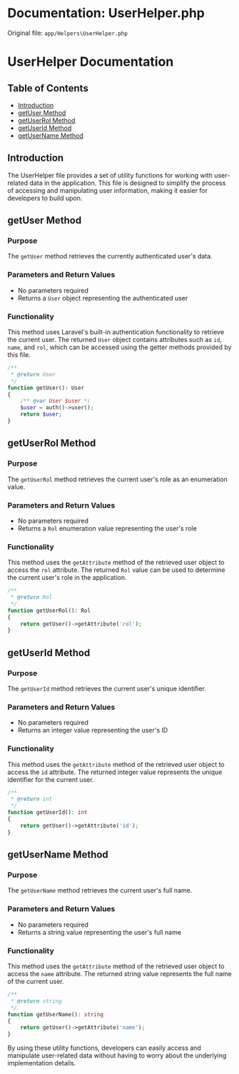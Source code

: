 # Documentation: UserHelper.php

Original file: `app/Helpers\UserHelper.php`

# UserHelper Documentation

## Table of Contents

* [Introduction](#introduction)
* [getUser Method](#getuser-method)
* [getUserRol Method](#getuserrol-method)
* [getUserId Method](#getuserid-method)
* [getUserName Method](#getusername-method)

## Introduction

The UserHelper file provides a set of utility functions for working with user-related data in the application. This file is designed to simplify the process of accessing and manipulating user information, making it easier for developers to build upon.

## getUser Method

### Purpose

The `getUser` method retrieves the currently authenticated user's data.

### Parameters and Return Values

* No parameters required
* Returns a `User` object representing the authenticated user

### Functionality

This method uses Laravel's built-in authentication functionality to retrieve the current user. The returned `User` object contains attributes such as `id`, `name`, and `rol`, which can be accessed using the getter methods provided by this file.

```php
/**
 * @return User
 */
function getUser(): User
{
    /** @var User $user */
    $user = auth()->user();
    return $user;
}
```

## getUserRol Method

### Purpose

The `getUserRol` method retrieves the current user's role as an enumeration value.

### Parameters and Return Values

* No parameters required
* Returns a `Rol` enumeration value representing the user's role

### Functionality

This method uses the `getAttribute` method of the retrieved user object to access the `rol` attribute. The returned `Rol` value can be used to determine the current user's role in the application.

```php
/**
 * @return Rol
 */
function getUserRol(): Rol
{
    return getUser()->getAttribute('rol');
}
```

## getUserId Method

### Purpose

The `getUserId` method retrieves the current user's unique identifier.

### Parameters and Return Values

* No parameters required
* Returns an integer value representing the user's ID

### Functionality

This method uses the `getAttribute` method of the retrieved user object to access the `id` attribute. The returned integer value represents the unique identifier for the current user.

```php
/**
 * @return int
 */
function getUserId(): int
{
    return getUser()->getAttribute('id');
}
```

## getUserName Method

### Purpose

The `getUserName` method retrieves the current user's full name.

### Parameters and Return Values

* No parameters required
* Returns a string value representing the user's full name

### Functionality

This method uses the `getAttribute` method of the retrieved user object to access the `name` attribute. The returned string value represents the full name of the current user.

```php
/**
 * @return string
 */
function getUserName(): string
{
    return getUser()->getAttribute('name');
}
```

By using these utility functions, developers can easily access and manipulate user-related data without having to worry about the underlying implementation details.